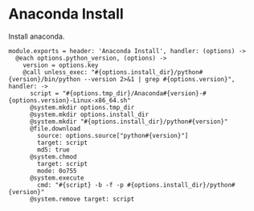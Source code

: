 
# Anaconda Install

Install anaconda.

    module.exports = header: 'Anaconda Install', handler: (options) ->
      @each options.python_version, (options) ->
        version = options.key
        @call unless_exec: "#{options.install_dir}/python#{version}/bin/python --version 2>&1 | grep #{options.version}", handler: ->
          script = "#{options.tmp_dir}/Anaconda#{version}-#{options.version}-Linux-x86_64.sh"
          @system.mkdir options.tmp_dir
          @system.mkdir options.install_dir
          @system.mkdir "#{options.install_dir}/python#{version}"
          @file.download
            source: options.source["python#{version}"]
            target: script
            md5: true
          @system.chmod
            target: script
            mode: 0o755
          @system.execute
            cmd: "#{script} -b -f -p #{options.install_dir}/python#{version}"
          @system.remove target: script
